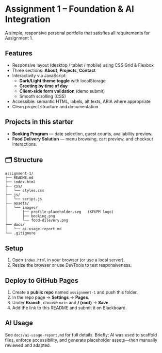 # Assignment 1 – Foundation & AI Integration

A simple, responsive personal portfolio that satisfies all requirements for Assignment 1.

##  Features
- Responsive layout (desktop / tablet / mobile) using CSS Grid & Flexbox
- Three sections: **About**, **Projects**, **Contact**
- Interactivity via JavaScript:
  - **Dark/Light theme toggle** with localStorage
  - **Greeting by time of day**
  - **Client-side form validation** (demo submit)
  - Smooth scrolling (CSS)
- Accessible: semantic HTML, labels, alt texts, ARIA where appropriate
- Clean project structure and documentation

##  Projects in this starter
- **Booking Program** — date selection, guest counts, availability preview.
- **Food Delivery Solution** — menu browsing, cart preview, and checkout interactions.

## 🗂 Structure
```
assignment-1/
├── README.md
├── index.html
├── css/
│   └── styles.css
├── js/
│   └── script.js
├── assets/
│   └── images/
│       ├── profile-placeholder.svg   (KFUPM logo)
│       ├── booking.png
│       └── food-dilevery.png
├── docs/
│   └── ai-usage-report.md
└── .gitignore
```

##  Setup
1. Open `index.html` in your browser (or use a local server).
2. Resize the browser or use DevTools to test responsiveness.

##  Deploy to GitHub Pages
1. Create a **public repo** named `assignment-1` and push this folder.
2. In the repo page → **Settings** → **Pages**.
3. Under **Branch**, choose `main` and **/ (root)** → **Save**. 
4. Add the link to this README and submit it on Blackboard.

##  AI Usage 
See `docs/ai-usage-report.md` for full details. Briefly: AI was used to scaffold files, enforce accessibility, and generate placeholder assets—then manually reviewed and adapted.


